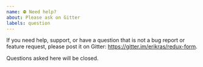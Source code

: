 ```yaml
---
name: ⛔️ Need help?
about: Please ask on Gitter
labels: question
---
```


If you need help, support, or have a question that is not a bug report or
feature request, please post it on Gitter: <https://gitter.im/erikras/redux-form>.

Questions asked here will be closed.
